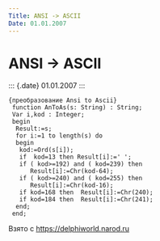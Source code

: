 ```yaml
---
Title: ANSI -> ASCII
Date: 01.01.2007
---
```



ANSI -> ASCII
=============

::: {.date}
01.01.2007
:::

    {преобразование Ansi to Ascii}
     function AnToAs(s: String) : String;
     Var i,kod : Integer;
     begin
      Result:=s;
      for i:=1 to length(s) do
      begin
       kod:=Ord(s[i]);
       if  kod=13 then Result[i]:=' ';
       if ( kod>=192) and ( kod=239) then 
          Result[i]:=Chr(kod-64);
       if ( kod>=240) and ( kod=255) then 
          Result[i]:=Chr(kod-16);
       if kod=168 then  Result[i]:=Chr(240);
       if kod=184 then  Result[i]:=Chr(241);
      end;
     end;

Взято с <https://delphiworld.narod.ru>
